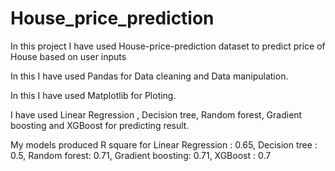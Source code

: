 # House_price_prediction

In this project I have used House-price-prediction dataset to predict price of House based on user inputs

In this I have used Pandas for Data cleaning and Data manipulation.

In this I have used Matplotlib for Ploting.

I have used Linear Regression , Decision tree, Random forest, Gradient boosting and XGBoost for predicting result.

My models produced R square for Linear Regression : 0.65, Decision tree : 0.5, Random forest: 0.71, Gradient boosting: 0.71, XGBoost : 0.7 
